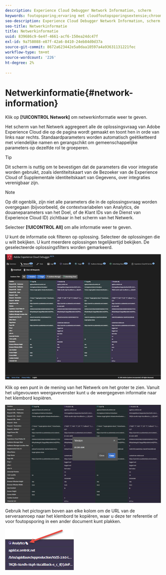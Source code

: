 ```yaml
---
description: Experience Cloud Debugger Network Information, scherm
keywords: foutopsporing;ervaring met cloudfoutopsporingsextensie;chroom;extensie;netwerk;informatie
seo-description: Experience Cloud Debugger Network Information, scherm
seo-title: Netwerkinformatie
title: Netwerkinformatie
uuid: 839686c9-6e4f-4661-acf6-150ea24dc47f
exl-id: 9a758088-e87f-42a6-8410-24eb84d0d37a
source-git-commit: 8672a623442e5a0daa10597a4a93631131221fec
workflow-type: tm+mt
source-wordcount: '226'
ht-degree: 2%

---
```


# Netwerkinformatie{#network-information}

Klik op **[!UICONTROL Network]** om netwerkinformatie weer te geven.

Het scherm van het Netwerk aggregeert alle de oplossingsvraag van Adobe Experience Cloud die op de pagina wordt gemaakt en toont hen in orde van links naar rechts. Standaardparameters worden automatisch geëtiketteerd met vriendelijke namen en gerangschikt om gemeenschappelijke parameters op dezelfde rol te groeperen.

>[!TIP]
>
>Dit scherm is nuttig om te bevestigen dat de parameters die voor integratie worden gebruikt, zoals identiteitskaart van de Bezoeker van de Experience Cloud of Supplementale identiteitskaart van Gegevens, over integraties verenigbaar zijn.

>[!NOTE]
>
>Op dit ogenblik, zijn niet alle parameters die in de oplossingsvraag worden overgegaan (bijvoorbeeld, de contextvariabelen van Analytics, de douaneparameters van het Doel, of de Klant IDs van de Dienst van Experience Cloud ID) zichtbaar in het scherm van het Netwerk.

Selecteer **[!UICONTROL All]** om alle informatie weer te geven.

U kunt de informatie ook filteren op oplossing. Selecteer de oplossingen die u wilt bekijken. U kunt meerdere oplossingen tegelijkertijd bekijken. De geselecteerde oplossingsfilters worden gemarkeerd.

![](assets/network.jpg)

Klik op een punt in de mening van het Netwerk om het groter te zien. Vanuit het uitgevouwen weergavevenster kunt u de weergegeven informatie naar het klembord kopiëren.

![](assets/network-jsversion.jpg)

Gebruik het pictogram boven aan elke kolom om de URL van de serveraanroep naar het klembord te kopiëren, waar u deze ter referentie of voor foutopsporing in een ander document kunt plakken.

![](assets/copy.jpg)

